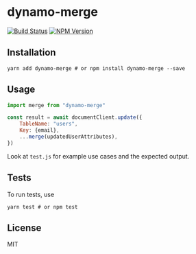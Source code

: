 # dynamo-merge

[![Build Status](https://travis-ci.org/wolverian/dynamo-merge.svg?branch=master)](https://travis-ci.org/wolverian/dynamo-merge)
[![NPM Version](https://img.shields.io/npm/v/dynamo-merge.svg)](https://www.npmjs.com/package/dynamo-merge)

## Installation

```shell
yarn add dynamo-merge # or npm install dynamo-merge --save
```

## Usage

``` js
import merge from "dynamo-merge"

const result = await documentClient.update({
    TableName: "users",
    Key: {email},
    ...merge(updatedUserAttributes),
})
```

Look at `test.js` for example use cases and the expected output.

## Tests

To run tests, use

``` shell
yarn test # or npm test
```

## License

MIT